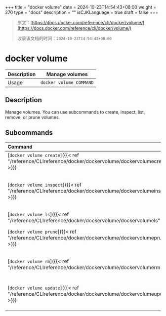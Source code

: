 +++
title = "docker volume"
date = 2024-10-23T14:54:43+08:00
weight = 270
type = "docs"
description = ""
isCJKLanguage = true
draft = false
+++

> 原文：[https://docs.docker.com/reference/cli/docker/volume/](https://docs.docker.com/reference/cli/docker/volume/)
>
> 收录该文档的时间：`2024-10-23T14:54:43+08:00`

# docker volume

| Description | Manage volumes          |
| :---------- | ----------------------- |
| Usage       | `docker volume COMMAND` |

## Description

Manage volumes. You can use subcommands to create, inspect, list, remove, or prune volumes.

## Subcommands

| Command                                                      | Description                                         |
| :----------------------------------------------------------- | :-------------------------------------------------- |
| [`docker volume create`]({{< ref "/reference/CLIreference/docker/dockervolume/dockervolumecreate" >}}) | Create a volume                                     |
| [`docker volume inspect`]({{< ref "/reference/CLIreference/docker/dockervolume/dockervolumeinspect" >}}) | Display detailed information on one or more volumes |
| [`docker volume ls`]({{< ref "/reference/CLIreference/docker/dockervolume/dockervolumels" >}}) | List volumes                                        |
| [`docker volume prune`]({{< ref "/reference/CLIreference/docker/dockervolume/dockervolumeprune" >}}) | Remove unused local volumes                         |
| [`docker volume rm`]({{< ref "/reference/CLIreference/docker/dockervolume/dockervolumerm" >}}) | Remove one or more volumes                          |
| [`docker volume update`]({{< ref "/reference/CLIreference/docker/dockervolume/dockervolumeupdate" >}}) | Update a volume (cluster volumes only)              |
